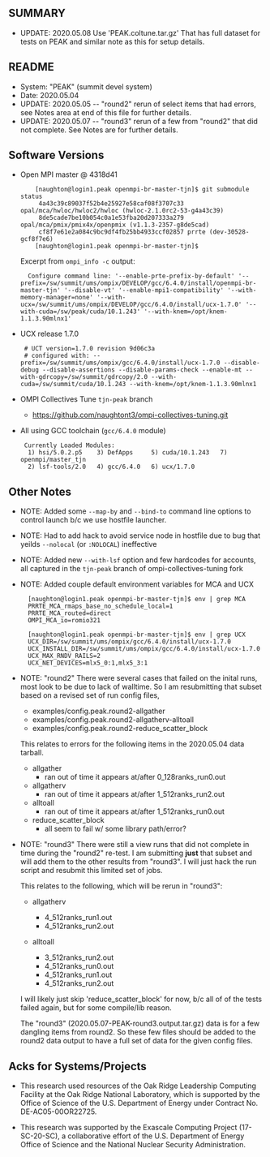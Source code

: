 SUMMARY
------

 - UPDATE: 2020.05.08 Use 'PEAK.coltune.tar.gz'  That has full dataset for
   tests on PEAK and similar note as this for setup details.


README
------

 - System: "PEAK" (summit devel system)
 - Date: 2020.05.04
 - UPDATE: 2020.05.05 -- "round2" rerun of select items that had errors, see
                         Notes area at end of this file for further details.
 - UPDATE: 2020.05.07 -- "round3" rerun of a few from "round2" that did not
                         complete.  See Notes are for further details.

Software Versions
----------------
 - Open MPI master @ 4318d41
    ```
        [naughton@login1.peak openmpi-br-master-tjn]$ git submodule status
         4a43c39c89037f52b4e25927e58caf08f3707c33 opal/mca/hwloc/hwloc2/hwloc (hwloc-2.1.0rc2-53-g4a43c39)
         8de5cade7be10b054c0a1e53fba20d207333a279 opal/mca/pmix/pmix4x/openpmix (v1.1.3-2357-g8de5cad)
         cf8f7e61e2a084c9bc9df4fb25bb4933ccf02857 prrte (dev-30528-gcf8f7e6)
        [naughton@login1.peak openmpi-br-master-tjn]$
    ```

   Excerpt from `ompi_info -c` output:
    ```
      Configure command line: '--enable-prte-prefix-by-default' '--prefix=/sw/summit/ums/ompix/DEVELOP/gcc/6.4.0/install/openmpi-br-master-tjn' '--disable-vt' '--enable-mpi1-compatibility' '--with-memory-manager=none' '--with-ucx=/sw/summit/ums/ompix/DEVELOP/gcc/6.4.0/install/ucx-1.7.0' '--with-cuda=/sw/peak/cuda/10.1.243' '--with-knem=/opt/knem-1.1.3.90mlnx1'
    ```

 - UCX release 1.7.0
    ```
     # UCT version=1.7.0 revision 9d06c3a
     # configured with: --prefix=/sw/summit/ums/ompix/gcc/6.4.0/install/ucx-1.7.0 --disable-debug --disable-assertions --disable-params-check --enable-mt --with-gdrcopy=/sw/summit/gdrcopy/2.0 --with-cuda=/sw/summit/cuda/10.1.243 --with-knem=/opt/knem-1.1.3.90mlnx1
    ```

 - OMPI Collectives Tune `tjn-peak` branch
    - https://github.com/naughtont3/ompi-collectives-tuning.git

 - All using GCC toolchain (`gcc/6.4.0` module)
    ```
     Currently Loaded Modules:
      1) hsi/5.0.2.p5    3) DefApps     5) cuda/10.1.243   7) openmpi/master_tjn
      2) lsf-tools/2.0   4) gcc/6.4.0   6) ucx/1.7.0
    ```


Other Notes
-----------
 - NOTE: Added some `--map-by` and `--bind-to` command line options to control
   launch b/c we use hostfile launcher.
 - NOTE: Had to add hack to avoid service node in hostfile due to bug
   that yeilds `--nolocal` (or `:NOLOCAL`) ineffective
 - NOTE: Added new `--with-lsf` option and few hardcodes for accounts,
   all captured in the `tjn-peak` branch of ompi-collectives-tuning fork
 - NOTE: Added couple default environment variables for MCA and UCX

    ```
      [naughton@login1.peak openmpi-br-master-tjn]$ env | grep MCA
      PRRTE_MCA_rmaps_base_no_schedule_local=1
      PRRTE_MCA_routed=direct
      OMPI_MCA_io=romio321

      [naughton@login1.peak openmpi-br-master-tjn]$ env | grep UCX
      UCX_DIR=/sw/summit/ums/ompix/gcc/6.4.0/install/ucx-1.7.0
      UCX_INSTALL_DIR=/sw/summit/ums/ompix/gcc/6.4.0/install/ucx-1.7.0
      UCX_MAX_RNDV_RAILS=2
      UCX_NET_DEVICES=mlx5_0:1,mlx5_3:1
    ```

 - NOTE: "round2" There were several cases that failed on the inital runs,
   most look to be due to lack of walltime.  So I am resubmitting that
   subset based on a revised set of run config files,
    - examples/config.peak.round2-allgather
    - examples/config.peak.round2-allgatherv-alltoall
    - examples/config.peak.round2-reduce_scatter_block

   This relates to errors for the following items in the 2020.05.04 data
   tarball.
     - allgather
        - ran out of time it appears at/after 0_128ranks_run0.out
     - allgatherv
        - ran out of time it appears at/after 1_512ranks_run2.out
     - alltoall
        - ran out of time it appears at/after 1_512ranks_run0.out
     - reduce_scatter_block
        - all seem to fail w/ some library path/error?

 - NOTE: "round3" There were still a view runs that did not complete in time
   during the "round2" re-test.  I am submitting **just** that subset
   and will add them to the other results from "round3".
   I will just hack the run script and resubmit this limited set of jobs.

   This relates to the following, which will be rerun in "round3":
    - allgatherv
        - 4_512ranks_run1.out
        - 4_512ranks_run2.out

    - alltoall
        - 3_512ranks_run2.out
        - 4_512ranks_run0.out
        - 4_512ranks_run1.out
        - 4_512ranks_run2.out

    I will likely just skip 'reduce_scatter_block' for now, b/c
    all of of the tests failed again, but for some compile/lib reason.

   The "round3" (2020.05.07-PEAK-round3.output.tar.gz) data
   is for a few dangling items from round2.  So these few files
   should be added to the round2 data output to have a full
   set of data for the given config files.


Acks for Systems/Projects
-------------------------
 - This research used resources of the Oak Ridge Leadership Computing
   Facility at the Oak Ridge National Laboratory, which is supported by the
   Office of Science of the U.S. Department of Energy under Contract No.
   DE-AC05-00OR22725.

 - This research was supported by the Exascale Computing Project
   (17-SC-20-SC), a collaborative effort of the U.S. Department of Energy
   Office of Science and the National Nuclear Security Administration.

